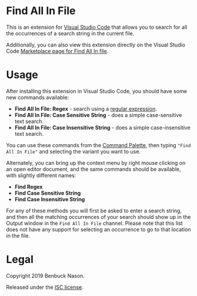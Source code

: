 # Find All In File

This is an extension for [Visual Studio Code](https://code.visualstudio.com/) that allows you to search for all the occurrences of a search string in the current file.

Additionally, you can also view this extension directly on the Visual Studio Code [Marketplace page for Find All In file](https://marketplace.visualstudio.com/items?itemName=bnason-nf.findallinfile).

# Usage

After installing this extension in Visual Studio Code, you should have some new commands available:

- **Find All In File: Regex** - search using a [regular expression](https://www.w3schools.com/jsref/jsref_obj_regexp.asp).
- **Find All In File: Case Sensitive String** - does a simple case-sensitive text search.
- **Find All In File: Case Insensitive String** - does a simple case-insensitive text search.

You can use these commands from the [Command Palette](https://code.visualstudio.com/docs/getstarted/userinterface#_command-palette), then typing `"Find All In File"` and selecting the variant you want to use.

Alternately, you can bring up the context menu by right mouse clicking on an open editor document, and the same commands should be available, with slightly different names:

- **Find Regex**
- **Find Case Sensitive String**
- **Find Case Insensitive String**

For any of these methods you will first be asked to enter a search string, and then all the matching occurrences of your search should show up in the Output window in the `Find All In File` channel. Please note that this list does not have any support for selecting an occurrence to go to that location in the file.

# Legal

Copyright 2019 Benbuck Nason.

Released under the [ISC license](https://opensource.org/licenses/ISC).
